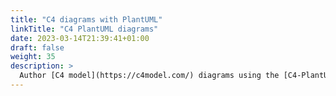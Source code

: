 ```yaml
---
title: "C4 diagrams with PlantUML"
linkTitle: "C4 PlantUML diagrams"
date: 2023-03-14T21:39:41+01:00
draft: false
weight: 35
description: >
  Author [C4 model](https://c4model.com/) diagrams using the [C4-PlantUML](https://github.com/plantuml-stdlib/C4-PlantUML) library.
---
```


